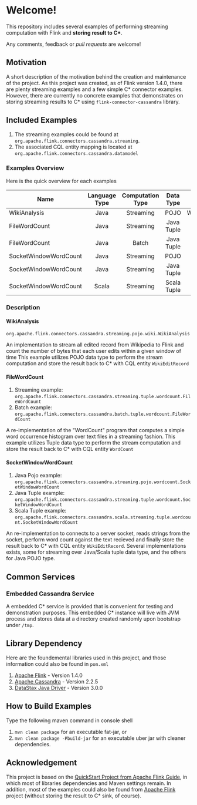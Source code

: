 # Welcome!
This repository includes several examples of performing streaming computation with Flink and __storing result to C*__.

Any comments, feedback or _pull requests_ are welcome!

## Motivation
A short description of the motivation behind the creation and maintenance of the project. As this project was created, as of Flink version 1.4.0, there are plenty streaming examples and a few simple C* connector examples. However, there are currently no concrete examples that demonstrates on storing streaming results to C* using `flink-connector-cassandra` library.

## Included Examples
1. The streaming examples could be found at `org.apache.flink.connectors.cassandra.streaming`.
2. The associated CQL entity mapping is located at `org.apache.flink.connectors.cassandra.datamodel`

### Examples Overview
Here is the quick overview for each examples

| Name                  | Language Type    | Computation Type | Data Type  |  CQL Entity    |
| --------------------- |:----------------:| :--------------: | :---------:| :------------: |
| WikiAnalysis          | Java             | Streaming        | POJO       | WikiEditRecord |
| FileWordCount         | Java             | Streaming        | Java Tuple | WordCount      |
| FileWordCount         | Java             | Batch            | Java Tuple | WordCount      |
| SocketWindowWordCount | Java             | Streaming        | POJO       | WordCount      |
| SocketWindowWordCount | Java             | Streaming        | Java Tuple | WordCount      |
| SocketWindowWordCount | Scala            | Streaming        | Scala Tuple| WordCount      |

### Description

#### WikiAnalysis
`org.apache.flink.connectors.cassandra.streaming.pojo.wiki.WikiAnalysis`

An implementation to stream all edited record from Wikipedia to Flink and count the number of bytes that each user edits within a given window of time
This example utilizes POJO data type to perform the stream computation and store the result back to C* with CQL entity `WikiEditRecord`

#### FileWordCount
1. Streaming example: `org.apache.flink.connectors.cassandra.streaming.tuple.wordcount.FileWordCount`
2. Batch example: `org.apache.flink.connectors.cassandra.batch.tuple.wordcount.FileWordCount`

A re-implementation of the "WordCount" program that computes a simple word occurrence histogram over text files in a streaming fashion.
This example utilizes Tuple data type to perform the stream computation and store the result back to C* with CQL entity `WordCount`

#### SocketWindowWordCount
1. Java Pojo example: `org.apache.flink.connectors.cassandra.streaming.pojo.wordcount.SocketWindowWordCount`
2. Java Tuple example: `org.apache.flink.connectors.cassandra.streaming.tuple.wordcount.SocketWindowWordCount`
3. Scala Tuple example: `org.apache.flink.connectors.cassandra.scala.streaming.tuple.wordcount.SocketWindowWordCount`

An re-implementation to connects to a server socket, reads strings from the socket, perform word count against the text recieved and finally store the result back to C* with CQL entity `WikiEditRecord`. Several implementations exists, some for streaming over Java/Scala tuple data type, and the others for Java POJO type.


## Common Services
### Embedded Cassandra Service
A embedded C* service is provided that is convenient for testing and demonstration purposes. This embedded C* instance will live with JVM process and stores data at a directory created randomly upon bootstrap under `/tmp`.

## Library Dependency
Here are the foundemental libraries used in this project, and those information could also be found in `pom.xml`
1. [Apache Flink](https://github.com/apache/flink) - Version 1.4.0
2. [Apache Cassandra](https://github.com/apache/cassandra) - Version 2.2.5
3. [DataStax Java Driver](https://github.com/datastax/java-driver) - Version 3.0.0

## How to Build Examples
Type the following maven command in console shell
1. `mvn clean package` for an executable fat-jar, or
2. `mvn clean package -Pbuild-jar` for an executable uber jar with cleaner dependencies.

## Acknowledgement
This project is based on the [QuickStart Project from Apache Flink Guide](https://ci.apache.org/projects/flink/flink-docs-release-1.4/quickstart/setup_quickstart.html), in which most of libraries dependencies and Maven settings remain. In addition, most of the examples could also be found from [Apache Flink](https://github.com/apache/flink) project (without storing the result to C* sink, of course).


